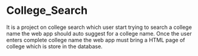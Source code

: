 # College_Search
It is a project on college search which user start trying to search a college name the web app should auto suggest for a college name.
Once the user enters complete college name the web app must bring a HTML page of college which is store in the database.
